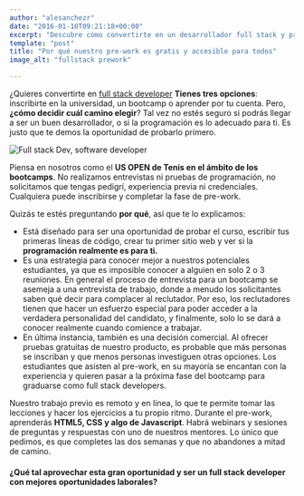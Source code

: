 ```yaml
---
author: "alesanchezr"
date: "2016-01-10T09:21:18+00:00"
excerpt: "Descubre cómo convertirte en un desarrollador full stack y prueba el prewrok gratuito de 4Geeks Academy. Aprende HTML5, CSS y Javascript en solo dos semanas. ¡No te pierdas esta oportunidad de mejorar tu carrera como programador!"
template: "post" 
title: "Por qué nuestro pre-work es gratis y accesible para todos"
image_alt: "fullstack prework"

---
```


¿Quieres convertirte en [full stack developer](/es/coding-bootcamps/desarrollador-full-stack)
**Tienes tres opciones**: inscribirte en la universidad, un bootcamp o aprender por tu cuenta. Pero, **¿cómo decidir cuál camino elegir**? Tal vez no estés seguro si podrás llegar a ser un buen desarrollador, o si la programación es lo adecuado para ti. Es justo que te demos la oportunidad de probarlo primero.

![Full stack Dev, software developer](https://breathecode.herokuapp.com/v1/media/file/lautaro-andreani-jpg)

Piensa en nosotros como el **US OPEN de Tenis en el ámbito de los bootcamps**. No realizamos entrevistas ni pruebas de programación, no solicitamos que tengas pedigrí, experiencia previa ni credenciales. Cualquiera puede inscribirse y completar la fase de pre-work. 

Quizás te estés preguntando **por qué**, así que te lo explicamos: 

- Está diseñado para ser una oportunidad de probar el curso, escribir tus primeras líneas de código, crear tu primer sitio web y ver si la **programación realmente es para ti.**
- Es una estrategia para conocer mejor a nuestros potenciales estudiantes, ya que es imposible  conocer a alguien en solo 2 o 3 reuniones. En general el proceso de entrevista para un bootcamp se asemeja a una entrevista de trabajo, donde a menudo los solicitantes saben qué decir para complacer al reclutador. Por eso, los reclutadores tienen que hacer un esfuerzo especial para poder acceder a la verdadera personalidad del candidato, y finalmente, solo lo se dará a conocer realmente cuando comience a trabajar.
- En última instancia, también es una decisión comercial. Al ofrecer pruebas gratuitas de nuestro producto, es probable que más personas se inscriban y que menos personas investiguen otras opciones. Los estudiantes que asisten al pre-work, en su mayoría se encantan con la experiencia y quieren pasar a la próxima fase del bootcamp para graduarse como full stack developers.

Nuestro trabajo previo es remoto y en línea, lo que te permite tomar las lecciones y hacer los ejercicios a tu propio ritmo. Durante el pre-work, aprenderás **HTML5, CSS y algo de Javascript**. Habrá webinars y sesiones de preguntas y respuestas con uno de nuestros mentores. Lo único que pedimos, es que completes las dos semanas y que no abandones a mitad de camino. 

#### ¿Qué tal aprovechar esta gran oportunidad y ser un full stack developer con mejores oportunidades laborales?

<call-to-action button_text="Haz clic ahora" button_link="/es/coding-bootcamps/desarrollador-full-stack" background="rgba(0, 151, 205, 0.15)" title="¡Descubre tu potencial como desarrollador full-stack!" text="En 4Geeks Academy, te ofrecemos la llave para desbloquear un mundo de oportunidades en la programación. "></call-to-action>
